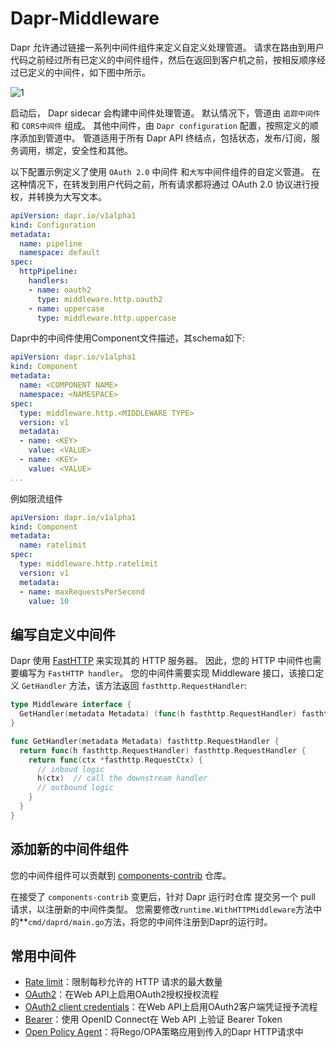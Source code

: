 # Dapr-Middleware

Dapr 允许通过链接一系列中间件组件来定义自定义处理管道。 请求在路由到用户代码之前经过所有已定义的中间件组件，然后在返回到客户机之前，按相反顺序经过已定义的中间件，如下图中所示。

![1](http://cdn.go99.top/docs/microservices/dapr/middleware1.png)

启动后， Dapr sidecar 会构建中间件处理管道。 默认情况下，管道由 `追踪中间件` 和 `CORS中间件` 组成。 其他中间件，由 `Dapr configuration` 配置，按照定义的顺序添加到管道中。 管道适用于所有 Dapr API 终结点，包括状态，发布/订阅，服务调用，绑定，安全性和其他。

以下配置示例定义了使用 `OAuth 2.0` 中间件 和`大写`中间件组件的自定义管道。 在这种情况下，在转发到用户代码之前，所有请求都将通过 OAuth 2.0 协议进行授权，并转换为大写文本。

```yaml
apiVersion: dapr.io/v1alpha1
kind: Configuration
metadata:
  name: pipeline
  namespace: default
spec:
  httpPipeline:
    handlers:
    - name: oauth2
      type: middleware.http.oauth2
    - name: uppercase
      type: middleware.http.uppercase
```

Dapr中的中间件使用Component文件描述，其schema如下:

```yaml
apiVersion: dapr.io/v1alpha1
kind: Component
metadata:
  name: <COMPONENT NAME>
  namespace: <NAMESPACE>
spec:
  type: middleware.http.<MIDDLEWARE TYPE>
  version: v1
  metadata:
  - name: <KEY>
    value: <VALUE>
  - name: <KEY>
    value: <VALUE>
...
```

例如限流组件

```yaml
apiVersion: dapr.io/v1alpha1
kind: Component
metadata:
  name: ratelimit
spec:
  type: middleware.http.ratelimit
  version: v1
  metadata:
  - name: maxRequestsPerSecond
    value: 10
```
## 编写自定义中间件

Dapr 使用 [FastHTTP](https://github.com/valyala/fasthttp) 来实现其的 HTTP 服务器。 因此，您的 HTTP 中间件也需要编写为 `FastHTTP handler`。 您的中间件需要实现 Middleware 接口，该接口定义 `GetHandler` 方法，该方法返回 `fasthttp.RequestHandler`:

```go
type Middleware interface {
  GetHandler(metadata Metadata) (func(h fasthttp.RequestHandler) fasthttp.RequestHandler, error)
}

func GetHandler(metadata Metadata) fasthttp.RequestHandler {
  return func(h fasthttp.RequestHandler) fasthttp.RequestHandler {
    return func(ctx *fasthttp.RequestCtx) {
      // inboud logic
      h(ctx)  // call the downstream handler
      // outbound logic
    }
  }
}
```

## 添加新的中间件组件

您的中间件组件可以贡献到 [components-contrib](https://github.com/dapr/components-contrib/tree/master/middleware) 仓库。

在接受了 `components-contrib` 变更后，针对 Dapr 运行时仓库 提交另一个 pull 请求，以注册新的中间件类型。 您需要修改`runtime.WithHTTPMiddleware`方法中的**`cmd/daprd/main.go`方法，将您的中间件注册到Dapr的运行时。

## 常用中间件

* [Rate limit](https://docs.dapr.io/developing-applications/middleware/supported-middleware/middleware-rate-limit/)：限制每秒允许的 HTTP 请求的最大数量
* [OAuth2](https://docs.dapr.io/developing-applications/middleware/supported-middleware/middleware-oauth2/)：在Web API上启用OAuth2授权授权流程
* [OAuth2 client credentials](https://docs.dapr.io/developing-applications/middleware/supported-middleware/middleware-oauth2clientcredentials/)：在Web API上启用OAuth2客户端凭证授予流程
* [Bearer](https://docs.dapr.io/developing-applications/middleware/supported-middleware/middleware-bearer/)：使用 OpenID Connect在 Web API 上验证 Bearer Token
* [Open Policy Agent](https://docs.dapr.io/developing-applications/middleware/supported-middleware/middleware-opa/)：将Rego/OPA策略应用到传入的Dapr HTTP请求中